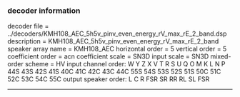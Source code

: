 
### decoder information 
decoder file = ../decoders/KMH108_AEC_5h5v_pinv_even_energy_rV_max_rE_2_band.dsp
description = KMH108_AEC_5h5v_pinv_even_energy_rV_max_rE_2_band
speaker array name = KMH108_AEC
horizontal order   = 5
vertical order     = 5
coefficient order  = acn
coefficient scale  = SN3D
input scale        = SN3D
mixed-order scheme = HV
input channel order: W Y Z X V T R S U Q O M K L N P 44S 43S 42S 41S 40C 41C 42C 43C 44C 55S 54S 53S 52S 51S 50C 51C 52C 53C 54C 55C 
output speaker order: L C R FSR SR RR RL SL FSR 

---

